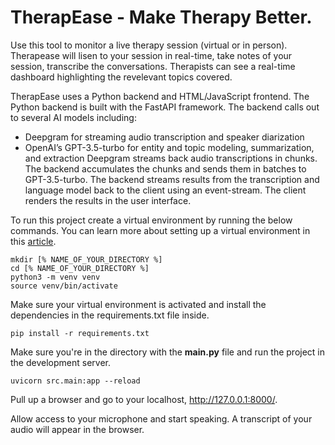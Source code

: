 # TherapEase - Make Therapy Better.

Use this tool to monitor a live therapy session (virtual or in person).
Therapease will lisen to your session in real-time, take notes of your session, transcribe the conversations.
Therapists can see a real-time dashboard highlighting the revelevant topics covered.

TherapEase uses a Python backend and HTML/JavaScript frontend.
The Python backend is built with the FastAPI framework.
The backend calls out to several AI models including:
- Deepgram for streaming audio transcription and speaker diarization
- OpenAI’s GPT-3.5-turbo for entity and topic modeling, summarization, and extraction
Deepgram streams back audio transcriptions in chunks. The backend accumulates the chunks and sends them in batches to GPT-3.5-turbo.
The backend streams results from the transcription and language model back to the client using an event-stream.
The client renders the results in the user interface.

To run this project create a virtual environment by running the below commands. You can learn more about setting up a virtual environment in this [article](https://developers.deepgram.com/blog/2022/02/python-virtual-environments/). 

```
mkdir [% NAME_OF_YOUR_DIRECTORY %]
cd [% NAME_OF_YOUR_DIRECTORY %]
python3 -m venv venv
source venv/bin/activate
```

Make sure your virtual environment is activated and install the dependencies in the requirements.txt file inside. 

```
pip install -r requirements.txt
```

Make sure you're in the directory with the **main.py** file and run the project in the development server.

```
uvicorn src.main:app --reload
```

Pull up a browser and go to your localhost, http://127.0.0.1:8000/.

Allow access to your microphone and start speaking. A transcript of your audio will appear in the browser. 

